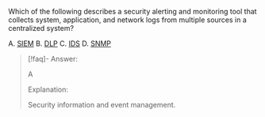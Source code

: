 
Which of the following describes a security alerting and monitoring tool that collects system, application, and network logs from multiple sources in a centralized system? 

A. [SIEM](../../../Glossary/SIEM.md) 
B. [DLP](../../../Glossary/DLP.md)
C. [IDS](../../../Glossary/IDS.md)
D. [SNMP](../../../Glossary/SNMP.md)

> [!faq]- Answer: 
> 
> A 
> 
> Explanation: 
> 
> Security information and event management.

